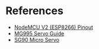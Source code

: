 # References
* [NodeMCU V2 (ESP8266) Pinout](https://components101.com/development-boards/nodemcu-esp8266-pinout-features-and-datasheet)
* [MG995 Servo Guide](https://components101.com/motors/mg995-servo-motor)
* [SG90 Micro Servo](https://components101.com/motors/servo-motor-basics-pinout-datasheet)